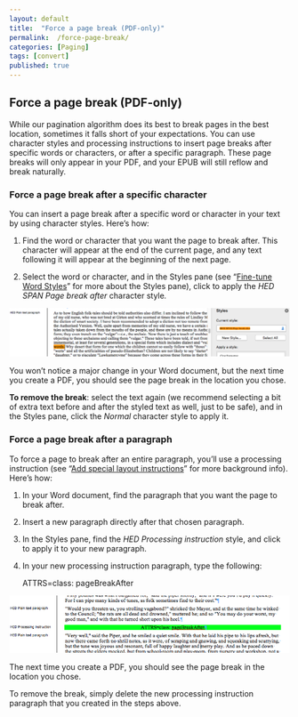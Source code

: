 ```yaml
---
layout: default
title:  "Force a page break (PDF-only)"
permalink:  /force-page-break/
categories: [Paging]
tags: [convert]
published: true
---
```


<section data-type="chapter" class="hsecchapter" data-hederis-type="hsecchapter" id="force-page-break" data-pi-attrs="id: force-page-break; data-tags: convert;" role="doc-chapter" data-tags="convert" data-author-name=" " data-book-title=" " title="Force a page break (PDF-only)"><h1 data-hederis-type="hblkchaptitle" class="hblkchaptitle" id="pqC29NC3N">Force a page break (PDF-only)</h1><p class="hblkp" data-hederis-type="hblkp" id="pVepgI4kL">While our pagination algorithm does its best to break pages in the best location, sometimes it falls short of your expectations. You can use character styles and processing instructions to insert page breaks after specific words or characters, or after a specific paragraph. These page breaks will only appear in your PDF, and your EPUB will still reflow and break naturally.</p><section class="hwprsubsection" data-hederis-type="hwprsubsection" id="peDO9JK0C" data-type="subsection" title="Subsection 1"><h1 data-hederis-type="hblkchaptitle" class="hblkchaptitle" id="px3iH7KEV">Force a page break after a specific character</h1><p class="hblkp" data-hederis-type="hblkp" id="p8U8wMdQl">You can insert a page break after a specific word or character in your text by using character styles. Here&#8217;s how:</p><ol class="hwprnumlist" data-hederis-type="hwprnumlist" id="p03GNSToh"><li class="hblkoli" data-hederis-type="hblkoli" id="liuyhNfFiW"><p class="hblkoli" data-hederis-type="hblklip" id="pIeUbIF1e">Find the word or character that you want the page to break after. This character will appear at the end of the current page, and any text following it will appear at the beginning of the next page.</p></li><li class="hblkoli" data-hederis-type="hblkoli" id="liurrR1pmV"><p class="hblkoli" data-hederis-type="hblklip" id="pRZtbtpz8">Select the word or character, and in the Styles pane (see &#8220;<a href="{% post_url 2020-08-18-13-WorkingwithMicrosoftWord %}" data-hederis-type="hspana" id="phoUFIWPZ"><span class="Hyperlink" data-hederis-type="hspnspan" id="pgTGxG4Wl">Fine-tune Word Styles</span></a>&#8221; for more about the Styles pane), click to apply the <em class="hspanem" data-hederis-type="hspanem" id="pMyIzvnQi">HED SPAN Page break after </em>character style<em class="hspanem" data-hederis-type="hspanem" id="pCl7RpNvP">.</em></p></li></ol><img data-hederis-type="hblkimg" class="hblkimg" id="pBNwxzmLO" src="/images/forcecharbr.png" data-img-src="forcecharbr.png"/><p class="hblkp" data-hederis-type="hblkp" id="pE1z99iV4">You won&#8217;t notice a major change in your Word document, but the next time you create a PDF, you should see the page break in the location you chose.</p><p class="hblkp" data-hederis-type="hblkp" id="pvpsD0ni3"><strong class="hspanstrong" data-hederis-type="hspanstrong" id="pm9WWG59o">To remove the break</strong>: select the text again (we recommend selecting a bit of extra text before and after the styled text as well, just to be safe), and in the Styles pane, click the <em class="hspanem" data-hederis-type="hspanem" id="pojb8k9W5">Normal</em> character style to apply it.</p></section><section class="hwprsubsection" data-hederis-type="hwprsubsection" id="pC5sehdGr" data-type="subsection" title="Subsection 2"><h1 data-hederis-type="hblkchaptitle" class="hblkchaptitle" id="pcj4VK2vQ">Force a page break after a paragraph</h1><p class="hblkp" data-hederis-type="hblkp" id="p3UFjJ6Ss">To force a page to break after an entire paragraph, you&#8217;ll use a processing instruction (see &#8220;<a href="{% post_url 2020-08-18-37-Addspeciallayoutinstructions %}" data-hederis-type="hspana" id="pGA8GB1jx"><span class="Hyperlink" data-hederis-type="hspnspan" id="pB9bZ7dq8">Add special layout instructions</span></a>&#8221; for more background info). Here&#8217;s how:</p><ol class="hwprnumlist" data-hederis-type="hwprnumlist" id="pLvQcHyOX"><li class="hblkoli" data-hederis-type="hblkoli" id="li9sizPipJ"><p class="hblkoli" data-hederis-type="hblklip" id="plzqI0wwM">In your Word document, find the paragraph that you want the page to break after.</p></li><li class="hblkoli" data-hederis-type="hblkoli" id="liXzPf8NIW"><p class="hblkoli" data-hederis-type="hblklip" id="pwgKXSCPz">Insert a new paragraph directly after that chosen paragraph.</p></li><li class="hblkoli" data-hederis-type="hblkoli" id="ligDcxFmIT"><p class="hblkoli" data-hederis-type="hblklip" id="pvK13Rbrs">In the Styles pane, find the <em class="hspanem" data-hederis-type="hspanem" id="pOjVsFhoB">HED Processing instruction</em> style, and click to apply it to your new paragraph.</p></li><li class="hblkoli" data-hederis-type="hblkoli" id="lilViMPtFW"><p class="hblkoli" data-hederis-type="hblklip" id="paPUiU48A">In your new processing instruction paragraph, type the following:</p><div class="hwprliteral" data-hederis-type="hwprliteral" id="p4RLzFpuI" data-type="programlisting" role="doc-example"><p class="hblkp" data-hederis-type="hblkp" id="pQETczczS">ATTRS=class: pageBreakAfter</p></div></li></ol><img data-hederis-type="hblkimg" class="hblkimg" id="pRTfbMjud" src="/images/forcebr.png" data-img-src="forcebr.png"/><p class="hblkp" data-hederis-type="hblkp" id="pFNhQib3d">The next time you create a PDF, you should see the page break in the location you chose.</p><p class="hblkp" data-hederis-type="hblkp" id="pAjl433Pp">To remove the break, simply delete the new processing instruction paragraph that you created in the steps above.</p></section></section>